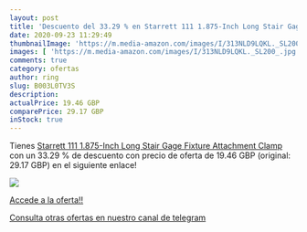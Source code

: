 ```yaml
---
layout: post
title: 'Descuento del 33.29 % en Starrett 111 1.875-Inch Long Stair Gage '
date: 2020-09-23 11:29:49
thumbnailImage: 'https://m.media-amazon.com/images/I/313NLD9LQKL._SL200_.jpg'
images: [ 'https://m.media-amazon.com/images/I/313NLD9LQKL._SL200_.jpg' ]
comments: true
category: ofertas
author: ring
slug: B003L0TV3S
description:
actualPrice: 19.46 GBP
comparePrice: 29.17 GBP
inStock: true
---
```


Tienes [Starrett 111 1.875-Inch Long Stair Gage Fixture Attachment Clamp](https://www.amazon.com/dp/B003L0TV3S/?tag=redken08-20) con un 33.29 % de descuento con precio de oferta de 19.46 GBP (original: 29.17 GBP) en el siguiente enlace!

[![](https://m.media-amazon.com/images/I/313NLD9LQKL._SL200_.jpg)](https://www.amazon.com/dp/B003L0TV3S/?tag=redken08-20)

[Accede a la oferta!!](https://www.amazon.com/dp/B003L0TV3S/?tag=redken08-20)

[Consulta otras ofertas en nuestro canal de telegram](https://t.me/s/ofertas25)
